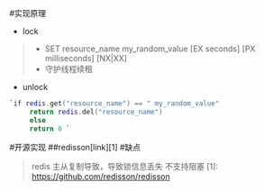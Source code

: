 #实现原理
- lock
> - SET resource_name my_random_value [EX seconds] [PX milliseconds] [NX|XX]
> - 守护线程续租
- unlock
```lua
`if redis.get("resource_name") == " my_random_value"
     return redis.del("resource_name")
     else 
     return 0 `
```
#开源实现
##redisson[link][1]
#缺点
>redis 主从复制导致，导致锁信息丢失
>不支持阻塞
[1]: https://github.com/redisson/redisson
    